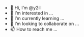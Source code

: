 - 👋 Hi, I’m @y2il
- 👀 I’m interested in ...
- 🌱 I’m currently learning ...
- 💞️ I’m looking to collaborate on ...
- 📫 How to reach me ...

<!---
y2il/y2il is a ✨ special ✨ repository because its `README.md` (this file) appears on your GitHub profile.
You can click the Preview link to take a look at your changes.
--->
